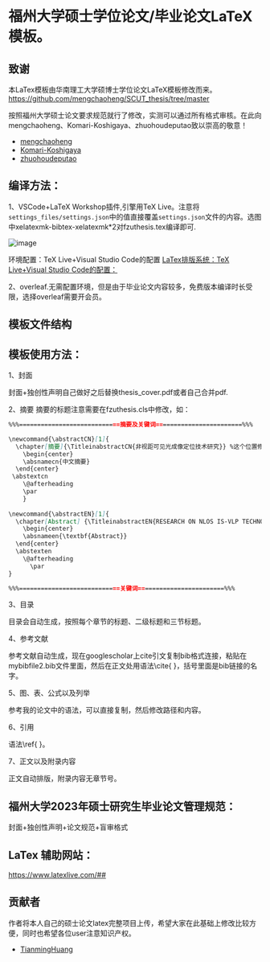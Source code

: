 # 福州大学硕士学位论文/毕业论文LaTeX模板。

## 致谢
本LaTex模板由华南理工大学硕博士学位论文LaTeX模板修改而来。<https://github.com/mengchaoheng/SCUT_thesis/tree/master>

按照福州大学硕士论文要求规范就行了修改，实测可以通过所有格式审核。在此向mengchaoheng、Komari-Koshigaya、zhuohoudeputao致以崇高的敬意！
  * [mengchaoheng](https://github.com/mengchaoheng)
  * [Komari-Koshigaya](https://github.com/Komari-Koshigaya)
  * [zhuohoudeputao](https://github.com/zhuohoudeputao)

## 编译方法：
1、VSCode+LaTeX Workshop插件,引擎用TeX Live。注意将`settings_files/settings.json`中的值直接覆盖`settings.json`文件的内容。选图中xelatexmk-bibtex-xelatexmk*2对fzuthesis.tex编译即可.

![image](https://github.com/HuangTM23/FZU_Thesis/assets/150235790/031d202f-2c08-45ec-abc2-7df6c754e6d8)

环境配置：TeX Live+Visual Studio Code的配置
[LaTex排版系统：TeX Live+Visual Studio Code的配置：](https://zhuanlan.zhihu.com/p/491581833)

2、overleaf.无需配置环境，但是由于毕业论文内容较多，免费版本编译时长受限，选择overleaf需要开会员。

## 模板文件结构


## 模板使用方法：

1、封面

封面+独创性声明自己做好之后替换thesis_cover.pdf或者自己合并pdf.

2、摘要
摘要的标题注意需要在fzuthesis.cls中修改，如：
<!-- markdownlint-disable MD031 -->
```markdown
%%%============================摘要及关键词========================%%%

\newcommand{\abstractCN}[1]{
  \chapter[摘要]{\TitleinabstractCN{非视距可见光成像定位技术研究}} %这个位置修改摘要处的论文题目
    \begin{center}
    \absnamecn{中文摘要}
  \end{center}
 \abstextcn
    \@afterheading
    \par
    }
    
\newcommand{\abstractEN}[1]{
  \chapter[Abstract] {\TitleinabstractEN{RESEARCH ON NLOS IS-VLP TECHNOLOGY}} %这个位置修改摘要处的论文题目
    \begin{center}
    \absnameen{\textbf{Abstract}} 
  \end{center} 
  \abstexten
    \@afterheading
      \par
}

%%%============================关键词========================%%%
```
<!-- markdownlint-enable MD031 -->


3、目录

目录会自动生成，按照每个章节的标题、二级标题和三节标题。

4、参考文献

参考文献自动生成，现在googlescholar上cite引文复制bib格式连接，粘贴在mybibfile2.bib文件里面，然后在正文处用语法\cite{ }，括号里面是bib链接的名字。

5、图、表、公式以及列举

参考我的论文中的语法，可以直接复制，然后修改路径和内容。

6、引用

语法\ref{ }。

7、正文以及附录内容

正文自动排版，附录内容无章节号。

## 福州大学2023年硕士研究生毕业论文管理规范：
封面+独创性声明+论文规范+盲审格式

## LaTex 辅助网站：
<https://www.latexlive.com/##>
## 贡献者
作者将本人自己的硕士论文latex完整项目上传，希望大家在此基础上修改比较方便，同时也希望各位user注意知识产权。
  * [TianmingHuang](https://github.com/HuangTM23)
